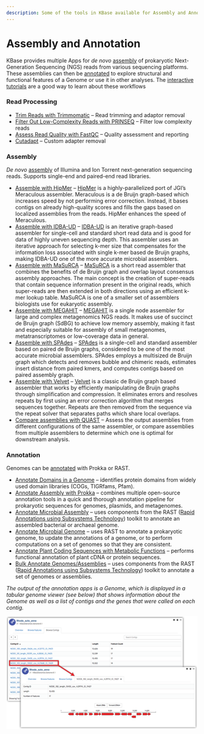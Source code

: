 ```yaml
---
description: Some of the tools in KBase available for Assembly and Annotation
---
```


# Assembly and Annotation

KBase provides multiple Apps for _de novo_ [assembly](https://kbase.us/applist/#Genome%20Assembly) of prokaryotic Next-Generation Sequencing (NGS) reads from various sequencing platforms. These assemblies can then be [annotated](https://kbase.us/applist/#Genome%20Annotation) to explore structural and functional features of a Genome or use it in other analyses. The [interactive tutorials](../../workflows/assembly-annotation/) are a good way to learn about these workflows

### **Read Processing**

* [Trim Reads with Trimmomatic](https://kbase.us/applist/apps/kb\_trimmomatic/run\_trimmomatic/release) – Read trimming and adaptor removal
* [Filter Out Low-Complexity Reads with PRINSEQ](https://kbase.us/applist/apps/kb\_PRINSEQ/execReadLibraryPRINSEQ/release) – Filter low complexity reads
* [Assess Read Quality with FastQC](https://kbase.us/applist/apps/kb\_fastqc/runFastQC/release) – Quality assessment and reporting
* [Cutadapt](https://kbase.us/applist/apps/kb\_cutadapt/remove\_adapters/release) – Custom adapter removal

### Assembly

_De novo_ [assembly](https://kbase.us/applist/#Genome%20Assembly) of Illumina and Ion Torrent next-generation sequencing reads. Supports single-end and paired-end read libraries.

* [Assemble with HipMer](https://kbase.us/applist/apps/hipmer/run\_hipmer\_hpc/release) – [HipMer](https://sourceforge.net/p/hipmer/wiki/Home/) is a highly-parallelized port of JGI’s Meraculous assembler. Meraculous is a de Bruijn graph-based which increases speed by not performing error correction. Instead, it bases contigs on already high-quality scores and fills the gaps based on localized assemblies from the reads. HipMer enhances the speed of Meraculous.
* [Assemble with IDBA-UD](https://kbase.us/applist/apps/kb\_IDBA/run\_idba\_ud/release) – [IDBA-UD](http://i.cs.hku.hk/\~alse/hkubrg/projects/idba\_ud/) is an iterative graph-based assembler for single-cell and standard short read data and is good for data of highly uneven sequencing depth. This assembler uses an iterative approach for selecting k-mer size that compensates for the information loss associated with single k-mer based de Bruijn graphs, making IDBA-UD one of the more accurate microbial assemblers.
* [Assemble with MaSuRCA](https://kbase.us/applist/apps/kb\_MaSuRCA/run\_masurca\_assembler/release) – [MaSuRCA](https://academic.oup.com/bioinformatics/article/29/21/2669/195975/The-MaSuRCA-genome-assembler) is a short read assembler that combines the benefits of de Bruijn graph and overlap layout consensus assembly approaches. The main concept is the creation of super-reads that contain sequence information present in the original reads, which super-reads are then extended in both directions using an efficient k-mer lookup table. MaSuRCA is one of a smaller set of assemblers biologists use for eukaryotic assembly.
* [Assemble with MEGAHIT](https://kbase.us/applist/apps/MEGAHIT/run\_megahit/release) – [MEGAHIT](https://academic.oup.com/bioinformatics/article-lookup/doi/10.1093/bioinformatics/btv033) is a single node assembler for large and complex metagenomics NGS reads. It makes use of succinct de Bruijn graph (SdBG) to achieve low memory assembly, making it fast and especially suitable for assembly of small metagenomes, metatranscriptomes or low-coverage data in general.
* [Assemble with SPAdes](https://kbase.us/applist/apps/kb\_SPAdes/run\_SPAdes/release) – [SPAdes](http://online.liebertpub.com/doi/full/10.1089/cmb.2012.0021) is a single-cell and standard assembler based on paired de Bruijn graphs, considered to be one of the most accurate microbial assemblers. SPAdes employs a multisized de Bruijn graph which detects and removes bubble and chimeric reads, estimates insert distance from paired kmers, and computes contigs based on paired assembly graph.
* [Assemble with Velvet](https://kbase.us/applist/apps/Velvet/run\_velvet/release) – [Velvet](http://onlinelibrary.wiley.com/doi/10.1002/0471250953.bi1105s31/full) is a classic de Bruijn graph based assembler that works by efficiently manipulating de Bruijn graphs through simplification and compression. It eliminates errors and resolves repeats by first using an error correction algorithm that merges sequences together. Repeats are then removed from the sequence via the repeat solver that separates paths which share local overlaps.
* [Compare assemblies with QUAST](https://kbase.us/applist/apps/kb\_quast/run\_QUAST\_app/release) – Assess the output assemblies from different configurations of the same assembler, or compare assemblies from multiple assemblers to determine which one is optimal for downstream analysis.

### Annotation

Genomes can be [annotated](https://kbase.us/applist/#Genome%20Annotation) with Prokka or RAST.&#x20;

* [Annotate Domains in a Genome](https://kbase.us/applist/apps/DomainAnnotation/annotate\_domains\_in\_a\_genome/release) – identifies protein domains from widely used domain libraries (COGs, TIGRfams, Pfam).
* [Annotate Assembly with Prokka](https://kbase.us/applist/apps/ProkkaAnnotation/annotate\_contigs/release) – combines multiple open-source annotation tools in a quick and thorough annotation pipeline for prokaryotic sequences for genomes, plasmids, and metagenomes.
* [Annotate Microbial Assembly](https://kbase.us/applist/apps/RAST\_SDK/annotate\_contigset/release) – uses components from the RAST ([Rapid Annotations using Subsystems Technology](http://rast.nmpdr.org)) toolkit to annotate an assembled bacterial or archaeal genome.
* [Annotate Microbial Genome](https://kbase.us/applist/apps/RAST\_SDK/reannotate\_microbial\_genome/release) – uses RAST to annotate a prokaryotic genome, to update the annotations of a genome, or to perform computations on a set of genomes so that they are consistent.
* [Annotate Plant Coding Sequences with Metabolic Functions](https://kbase.us/applist/apps/kb\_plant\_rast/annotate\_plant\_transcripts/release) – performs functional annotation of plant cDNA or protein sequences.
* [Bulk Annotate Genomes/Assemblies](https://kbase.us/applist/apps/RAST\_SDK/bulk\_annotate\_genomes\_assemblies/release) – uses components from the RAST ([Rapid Annotations using Subsystems Technology](http://rast.nmpdr.org)) toolkit to annotate a set of genomes or assemblies.&#x20;

_The output of the annotation apps is a Genome, which is displayed in a tabular genome viewer (see below) that shows information about the Genome as well as a list of contigs and the genes that were called on each contig._

![ViewContig](../../.gitbook/assets/viewcontig.png)
